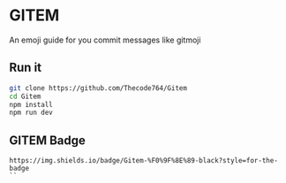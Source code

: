 # GITEM
An emoji guide for you commit messages like gitmoji
## Run it
```sh
git clone https://github.com/Thecode764/Gitem
cd Gitem
npm install
npm run dev
```
## GITEM Badge
```
https://img.shields.io/badge/Gitem-%F0%9F%8E%89-black?style=for-the-badge
``